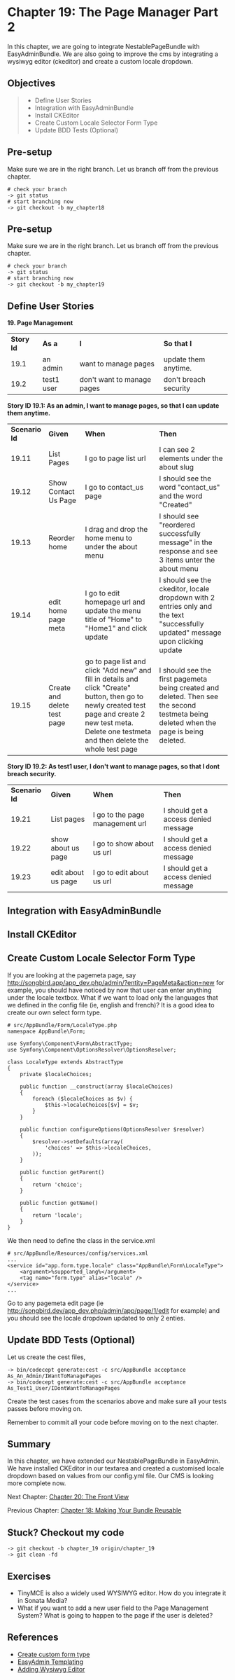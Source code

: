 # Chapter 19: The Page Manager Part 2

In this chapter, we are going to integrate NestablePageBundle with EasyAdminBundle. We are also going to improve the cms by integrating a wysiwyg editor (ckeditor) and create a custom locale dropdown.


## Objectives

> * Define User Stories
> * Integration with EasyAdminBundle
> * Install CKEditor
> * Create Custom Locale Selector Form Type
> * Update BDD Tests (Optional)

## Pre-setup

Make sure we are in the right branch. Let us branch off from the previous chapter.

```
# check your branch
-> git status
# start branching now
-> git checkout -b my_chapter18
```

## Pre-setup

Make sure we are in the right branch. Let us branch off from the previous chapter.

```
# check your branch
-> git status
# start branching now
-> git checkout -b my_chapter19
```

## Define User Stories

**19. Page Management**

<table>
<tr><td><strong>Story Id</strong></td><td><strong>As a</strong></td><td><strong>I</strong></td><td><strong>So that I</strong></td></tr>
<tr><td>19.1</td><td>an admin</td><td>want to manage pages</td><td>update them anytime.</td></tr>
<tr><td>19.2</td><td>test1 user</td><td>don't want to manage pages</td><td>don't breach security</td></tr>
</table>

<strong>Story ID 19.1: As an admin, I want to manage pages, so that I can update them anytime.</strong>

<table>
<tr><td><strong>Scenario Id</strong></td><td><strong>Given</strong></td><td><strong>When</strong></td><td><strong>Then</strong></td></tr>
<tr><td>19.11</td><td>List Pages</td><td>I go to page list url</td><td>I can see 2 elements under the about slug</td></tr>
<tr><td>19.12</td><td>Show Contact Us Page</td><td>I go to contact_us page</td><td>I should see the word "contact_us" and the word "Created"</td></tr>
<tr><td>19.13</td><td>Reorder home</td><td>I drag and drop the home menu to under the about menu</td><td>I should see "reordered successfully message" in the response and see 3 items unter the about menu</td></tr>
<tr><td>19.14</td><td>edit home page meta</td><td>I go to edit homepage url and update the menu title of "Home" to "Home1" and click update</td><td>I should see the ckeditor, locale dropdown with 2 entries only and the text "successfully updated" message upon clicking update</td></tr>
<tr><td>19.15</td><td>Create and delete test page</td><td>go to page list and click "Add new" and fill in details and click "Create" button, then go to newly created test page and create 2 new test meta. Delete one testmeta and then delete the whole test page</td><td>I should see the first pagemeta being created and deleted. Then see the second testmeta being deleted when the page is being deleted.</td></tr>
</table>

<strong>Story ID 19.2: As test1 user, I don't want to manage pages, so that I dont breach security.</strong>

<table>
<tr><td><strong>Scenario Id</strong></td><td><strong>Given</strong></td><td><strong>When</strong></td><td><strong>Then</strong></td></tr>
<tr><td>19.21</td><td>List pages</td><td>I go to the page management url</td><td>I should get a access denied message</td></tr>
<tr><td>19.22</td><td>show about us page</td><td>I go to show about us url</td><td>I should get a access denied message</td></tr>
<tr><td>19.23</td><td>edit about us page</td><td>I go to edit about us url</td><td>I should get a access denied message</td></tr>
</table>

## Integration with EasyAdminBundle

## Install CKEditor

## Create Custom Locale Selector Form Type

If you are looking at the pagemeta page, say http://songbird.app/app_dev.php/admin/?entity=PageMeta&action=new for example, you should have noticed by now that user can enter anything under the locale textbox. What if we want to load only the languages that we defined in the config file (ie, english and french)? It is a good idea to create our own select form type.

```
# src/AppBundle/Form/LocaleType.php
namespace AppBundle\Form;

use Symfony\Component\Form\AbstractType;
use Symfony\Component\OptionsResolver\OptionsResolver;

class LocaleType extends AbstractType
{
    private $localeChoices;

    public function __construct(array $localeChoices)
    {
        foreach ($localeChoices as $v) {
            $this->localeChoices[$v] = $v;
        }
    }

    public function configureOptions(OptionsResolver $resolver)
    {
        $resolver->setDefaults(array(
            'choices' => $this->localeChoices,
        ));
    }

    public function getParent()
    {
        return 'choice';
    }

    public function getName()
    {
        return 'locale';
    }
}
```

We then need to define the class in the service.xml

```
# src/AppBundle/Resources/config/services.xml
...
<service id="app.form.type.locale" class="AppBundle\Form\LocaleType">
    <argument>%supported_lang%</argument>
    <tag name="form.type" alias="locale" />
</service>
...
```

Go to any pagemeta edit page (ie http://songbird.dev/app_dev.php/admin/app/page/1/edit for example) and you should see the locale dropdown updated to only 2 enties.

## Update BDD Tests (Optional)

Let us create the cest files,

```
-> bin/codecept generate:cest -c src/AppBundle acceptance As_An_Admin/IWantToManagePages
-> bin/codecept generate:cest -c src/AppBundle acceptance As_Test1_User/IDontWantToManagePages
```

Create the test cases from the scenarios above and make sure all your tests passes before moving on.

Remember to commit all your code before moving on to the next chapter.

## Summary

In this chapter, we have extended our NestablePageBundle in EasyAdmin. We have installed CKEditor in our textarea and created a customised locale dropdown based on values from our config.yml file. Our CMS is looking more complete now.

Next Chapter: [Chapter 20: The Front View](https://github.com/bernardpeh/songbird/tree/chapter_20)

Previous Chapter: [Chapter 18: Making Your Bundle Reusable](https://github.com/bernardpeh/songbird/tree/chapter_18)


## Stuck? Checkout my code

```
-> git checkout -b chapter_19 origin/chapter_19
-> git clean -fd
```

## Exercises

* TinyMCE is also a widely used WYSIWYG editor. How do you integrate it in Sonata Media?
* What if you want to add a new user field to the Page Management System? What is going to happen to the page if the user is deleted? 

## References

* [Create custom form type](http://symfony.com/doc/current/cookbook/form/create_custom_field_type.html)
* [EasyAdmin Templating](https://github.com/javiereguiluz/EasyAdminBundle/blob/master/Resources/doc/book/3-list-search-show-configuration.md)
* [Adding Wysiwyg Editor](https://github.com/javiereguiluz/EasyAdminBundle/blob/master/Resources/doc/tutorials/wysiwyg-editor.md)